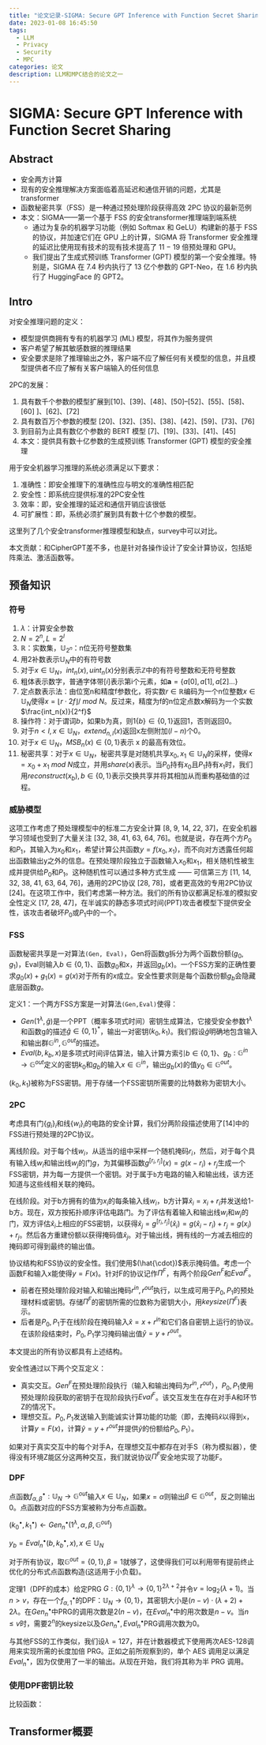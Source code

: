 ```yaml
---
title: "论文记录-SIGMA: Secure GPT Inference with Function Secret Sharing"
date: 2023-01-08 16:45:50
tags:
  - LLM
  - Privacy
  - Security
  - MPC
categories: 论文
description: LLM和MPC结合的论文之一
---
```

# SIGMA: Secure GPT Inference with Function Secret Sharing

## Abstract
- 安全两方计算
- 现有的安全推理解决方案面临着高延迟和通信开销的问题，尤其是transformer
- 函数秘密共享（FSS）是一种通过预处理阶段获得高效 2PC 协议的最新范例
- 本文：SIGMA——第一个基于 FSS 的安全transformer推理端到端系统
	- 通过为复杂的机器学习功能（例如 Softmax 和 GeLU）构建新的基于 FSS 的协议，并加速它们在 GPU 上的计算，SIGMA 将 Transformer 安全推理的延迟比使用现有技术的现有技术提高了 11 − 19 倍预处理和 GPU。
	- 我们提出了生成式预训练 Transformer (GPT) 模型的第一个安全推理。特别是，SIGMA 在 7.4 秒内执行了 13 亿个参数的 GPT-Neo，在 1.6 秒内执行了 HuggingFace 的 GPT2。
## Intro
对安全推理问题的定义：
- 模型提供商拥有专有的机器学习 (ML) 模型，将其作为服务提供
- 客户希望了解其敏感数据的推理结果
- 安全要求是除了推理输出之外，客户端不应了解任何有关模型的信息，并且模型提供者不应了解有关客户端输入的任何信息

2PC的发展：
1. 具有数千个参数的模型扩展到[10]、[39]、[48]、[50]–[52]、[55]、[58]、[60] ]、[62]、[72]
2. 具有数百万个参数的模型 [20]、[32]、[35]、[38]、[42]、[59]、[73]、[76]
3. 到目前为止具有数亿个参数的 BERT 模型 [7]、[19]、[33]、[41]、[45]
4. 本文：提供具有数十亿参数的生成预训练 Transformer (GPT) 模型的安全推理

用于安全机器学习推理的系统必须满足以下要求：
1. 准确性：即安全推理下的准确性应与明文的准确性相匹配
2. 安全性：即系统应提供标准的2PC安全性
3. 效率：即，安全推理的延迟和通信开销应该很低
4. 可扩展性：即，系统必须扩展到具有数十亿个参数的模型。

这里列了几个安全transformer推理模型和缺点，survey中可以对比。

本文贡献：和CipherGPT差不多，也是针对各操作设计了安全计算协议，包括矩阵乘法、激活函数等。

## 预备知识
### 符号
1. $\lambda$：计算安全参数
2. $N=2^n,L=2^l$
3. $\mathbb{R}$：实数集，$\mathbb{U}_{2^n}$：n位无符号整数集
4. 用2补数表示$\mathbb{U}_{N}$中的有符号数
5. 对于$x\in\mathbb{U}_N$，$int_n(x),uint_n(x)$分别表示$\mathbb{Z}$中的有符号整数和无符号整数
6. 粗体表示数字，普通字体带$[i]$表示第i个元素，如$\mathbf{a}=\lbrace a[0],a[1],a[2]... \rbrace$
7. 定点数表示法：由位宽n和精度f参数化，将实数$r\in\mathbb{R}$编码为一个n位整数$x\in\mathbb{U}_N$使得$x=\lfloor r\cdot 2f \rfloor/\ mod\ N$。反过来，精度为f的n位定点数x解码为一个实数$\frac{int_n(x)}{2^f}$
8. 操作符：对于谓词$b$，如果b为真，则$1\lbrace b\rbrace\in\lbrace 0,1\rbrace$返回1，否则返回0。
9. 对于$n\lt l,x\in\mathbb{U}_N$，$extend_{n,l}(x)$返回x左侧附加$(l-n)$个0。
10. 对于$x\in\mathbb{U}_N$，$MSB_n(x)\in\lbrace 0,1\rbrace$表示 x 的最高有效位。
11. 秘密共享：对于$x\in\mathbb{U}_N$，秘密共享是对随机共享$x_0,x_1\in\mathbb{U}_N$的采样，使得$x=x_0+x_1\ mod\ N$成立，并用$share(x)$表示。当$P_0$持有$x_0$且$P_1$持有$x_1$时，我们用$reconstruct(x_b), b\in\lbrace 0,1\rbrace$表示交换共享并将其相加从而重构基础值的过程。

### 威胁模型
这项工作考虑了预处理模型中的标准二方安全计算 [8, 9, 14, 22, 37]，在安全机器学习领域也受到了大量关注 [32, 38, 41, 63, 64, 76]。也就是说，存在两个方$P_0$和$P_1$，其输入为$x_0$和$x_1$，希望计算公共函数$y = f(x_0, x_1)$，而不向对方透露任何超出函数输出y之外的信息。在预处理阶段独立于函数输入$x_0$和$x_1$，相关随机性被生成并提供给$P_0$和$P_1$。这种随机性可以通过多种方式生成 —— 可信第三方 [11, 14, 32, 38, 41, 63, 64, 76]，通用的2PC协议 [28, 78]，或者更高效的专用2PC协议 [24]。在这项工作中，我们考虑第一种方法。我们的所有协议都满足标准的模拟安全性定义 [17, 28, 47]，在半诚实的静态多项式时间(PPT)攻击者模型下提供安全性，该攻击者破坏$P_0$或$P_1$中的一个。

### FSS
函数秘密共享是一对算法`(Gen, Eval)`，Gen将函数g拆分为两个函数份额$(g_0,g_1)$，Eval则输入$b\in\lbrace 0,1\rbrace$、函数$g_0$和x，并返回$g_b(x)$。一个FSS方案的正确性要求$g_0(x)+ g_1(x)= g(x)$对于所有的$x$成立。安全性要求则是每个函数份额$g_b$会隐藏底层函数$g$。

定义1：一个两方FSS方案是一对算法`(Gen,Eval)`使得：
- $Gen(1^\lambda,\hat{g})$是一个PPT（概率多项式时间）密钥生成算法，它接受安全参数$1^\lambda$和函数g的描述$\hat{g}\in\lbrace 0,1\rbrace^*$，输出一对密钥$(k_0, k_1)$。我们假设$\hat{g}$明确地包含输入和输出群$\mathbb{G}^{in}, \mathbb{G}^{out}$的描述。
- $Eval(b,k_b,x)$是多项式时间评估算法，输入计算方索引$b\in\lbrace 0,1\rbrace$、$g_b:\mathbb{G}^{in}\rightarrow\mathbb{G}^{out}$定义的密钥$k_0$和$g_b$的输入$x\in\mathbb{G}^{in}$，输出$g_b(x)$的值$y_0\in\mathbb{G}^{out}$。

$(k_0, k_1)$被称为FSS密钥。用于存储一个FSS密钥所需要的比特数称为密钥大小。

### 2PC
考虑具有门$\lbrace g_i\rbrace_i$和线$\lbrace w_i\rbrace_i$的电路的安全计算，我们分两阶段描述使用了[14]中的FSS进行预处理的2PC协议。

离线阶段。对于每个线$w_i$，从适当的组中采样一个随机掩码$r_i$，然后，对于每个具有输入线$w_i$和输出线$w_j$的门$g$，为其偏移函数$g^{[r_i,r_j]}(x)=g(x-r_i)+r_j$生成一个FSS密钥，并为每一方提供一个密钥。对于属于`b`方电路的输入和输出线，该方还知道与这些线相关联的掩码。

在线阶段。对于b方拥有的值为$x_i$的每条输入线$w_i$，b方计算$\hat{x}_i=x_i+r_i$并发送给1-b方。现在，双方按拓扑顺序评估电路门。为了评估有着输入和输出线$w_i$和$w_j$的门，双方评估$\hat{x}_i$上相应的FSS密钥，以获得$\hat{x}_j=g^{[r_i,r_j]}(\hat{x}_i)=g(\hat{x}_i-r_i)+r_j=g(x_i)+r_j$。然后各方重建份额以获得掩码值$\hat{x}_j$。对于输出线，拥有线的一方减去相应的掩码即可得到最终的输出值。

协议结构和FSS协议的安全性。我们使用$(\hat{\cdot})$表示掩码值。考虑一个函数F和输入x能使得$y=F(x)$。针对F的协议记作$\Pi^F$，有两个阶段$Gen^F$和$Eval^F$。
- 前者在预处理阶段对输入和输出掩码$r^{in},r^{out}$执行，以生成可用于$P_0,P_1$的预处理材料或密钥。存储$\Pi^F$的密钥所需的位数称为密钥大小，用$keysize(\Pi^F)$表示。
- 后者是$P_0,P_1$于在线阶段在掩码输入$\hat{x}=x+r^{in}$和它们各自密钥上运行的协议。在该阶段结束时，$P_0,P_1$学习掩码输出值$\hat{y}=y+r^{out}$。

本文提出的所有协议都具有上述结构。

安全性通过以下两个交互定义：
- 真实交互。$Gen^F$在预处理阶段执行（输入和输出掩码为$r^{in},r^{out}$），$P_0,P_1$使用预处理阶段获取的密钥于在现阶段执行$Eval^F$。该交互发生在存在对手A和环节Z的情况下。
- 理想交互。$P_0,P_1$发送输入到能诚实计算功能的功能（即，去掩码$\hat{x}$以得到`x`，计算$y=F(x)$，计算$\hat{y}=y+r^{out}$并提供$\hat{y}$的份额给$P_0,P_1$）。

如果对于真实交互中的每个对手A，在理想交互中都存在对手S（称为模拟器），使得没有环境Z能区分这两种交互，我们就说协议$\Pi^F$安全地实现了功能F。

### DPF
点函数$f_{\alpha,\beta}^{\bullet}:\mathbb{U}_N\rightarrow \mathbb{G}^{out}$输入$x\in\mathbb{U}_N$，如果$x=\alpha$则输出$\beta\in\mathbb{G}^{out}$，反之则输出0。点函数对应的FSS方案被称为分布点函数。

$(k_0^{\bullet},k_1^{\bullet})\leftarrow Gen_n^{\bullet}(1^\lambda,\alpha,\beta,\mathbb{G}^{out})$

$y_b=Eval_n^{\bullet}(b,k_b^{\bullet},x),x\in\mathbb{U}_N$

对于所有协议，取$\mathbb{G}^{out}=\lbrace 0,1\rbrace,\beta=1$就够了，这使得我们可以利用带有提前终止优化的分布式点函数构造(这适用于小负载)。

定理1（DPF的成本）给定PRG $G:\lbrace 0,1\rbrace^\lambda\rightarrow\lbrace0,1\rbrace^{2\lambda+2}$并令$v=\log_2(\lambda+1)$。当$n\gt v$，存在一个$f_{\alpha,1}^{\bullet}$的DPF：$\mathbb{U}_N\rightarrow\lbrace 0,1\rbrace$，其密钥大小是$(n-v)\cdot(\lambda+2)+2\lambda$。在$Gen_n^{\bullet}$中PRG的调用次数是$2(n-v)$，在$Eval_n^{\bullet}$中的用次数是$n-v$。当$n\leq v$时，需要$2^n$的keysize以及$Gen_n^{\bullet},Eval_n^{\bullet}$PRG调用次数为0。

与其他FSS的工作类似，我们设$\lambda=127$，并在计数器模式下使用两次AES-128调用来实现所需的长度加倍 PRG。正如之前所观察到的，单个 AES 调用足以满足$Eval_n^{\bullet}$，因为仅使用了一半的输出。从现在开始，我们将其称为半 PRG 调用。

### 使用DPF密钥比较
比较函数：

## Transformer概要


